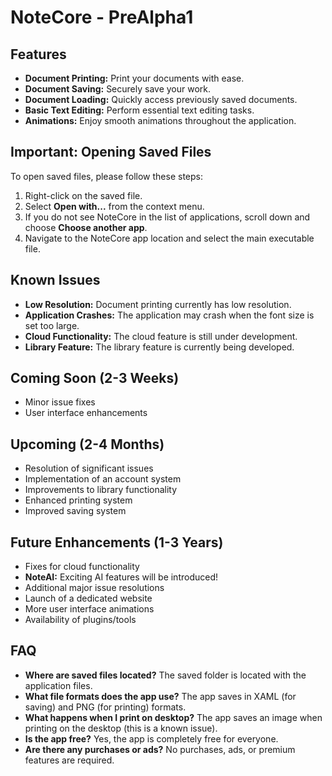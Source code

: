 # NoteCore - PreAlpha1

## Features
- **Document Printing:** Print your documents with ease.
- **Document Saving:** Securely save your work.
- **Document Loading:** Quickly access previously saved documents.
- **Basic Text Editing:** Perform essential text editing tasks.
- **Animations:** Enjoy smooth animations throughout the application.

## Important: Opening Saved Files
To open saved files, please follow these steps:
1. Right-click on the saved file.
2. Select **Open with...** from the context menu.
3. If you do not see NoteCore in the list of applications, scroll down and choose **Choose another app**.
4. Navigate to the NoteCore app location and select the main executable file.

## Known Issues
- **Low Resolution:** Document printing currently has low resolution.
- **Application Crashes:** The application may crash when the font size is set too large.
- **Cloud Functionality:** The cloud feature is still under development.
- **Library Feature:** The library feature is currently being developed.

## Coming Soon (2-3 Weeks)
- Minor issue fixes
- User interface enhancements

## Upcoming (2-4 Months)
- Resolution of significant issues
- Implementation of an account system
- Improvements to library functionality
- Enhanced printing system
- Improved saving system

## Future Enhancements (1-3 Years)
- Fixes for cloud functionality
- **NoteAI:** Exciting AI features will be introduced!
- Additional major issue resolutions
- Launch of a dedicated website
- More user interface animations
- Availability of plugins/tools

## FAQ
- **Where are saved files located?** The saved folder is located with the application files.
- **What file formats does the app use?** The app saves in XAML (for saving) and PNG (for printing) formats.
- **What happens when I print on desktop?** The app saves an image when printing on the desktop (this is a known issue).
- **Is the app free?** Yes, the app is completely free for everyone.
- **Are there any purchases or ads?** No purchases, ads, or premium features are required.
